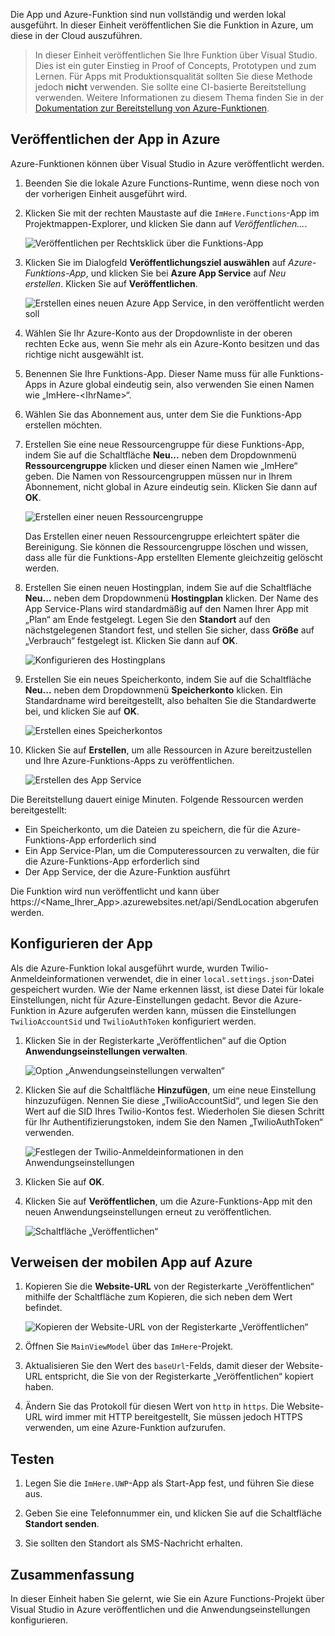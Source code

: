 Die App und Azure-Funktion sind nun vollständig und werden lokal ausgeführt. In dieser Einheit veröffentlichen Sie die Funktion in Azure, um diese in der Cloud auszuführen.

> In dieser Einheit veröffentlichen Sie Ihre Funktion über Visual Studio. Dies ist ein guter Einstieg in Proof of Concepts, Prototypen und zum Lernen. Für Apps mit Produktionsqualität sollten Sie diese Methode jedoch **nicht** verwenden. Sie sollte eine CI-basierte Bereitstellung verwenden. Weitere Informationen zu diesem Thema finden Sie in der [Dokumentation zur Bereitstellung von Azure-Funktionen](https://docs.microsoft.com/azure/azure-functions/functions-continuous-deployment).
>
## <a name="publishing-your-app-to-azure"></a>Veröffentlichen der App in Azure

Azure-Funktionen können über Visual Studio in Azure veröffentlicht werden.

1. Beenden Sie die lokale Azure Functions-Runtime, wenn diese noch von der vorherigen Einheit ausgeführt wird.

2. Klicken Sie mit der rechten Maustaste auf die `ImHere.Functions`-App im Projektmappen-Explorer, und klicken Sie dann auf *Veröffentlichen...*.

    ![Veröffentlichen per Rechtsklick über die Funktions-App](../media-drafts/8-right-click-publish.png)

3. Klicken Sie im Dialogfeld **Veröffentlichungsziel auswählen** auf *Azure-Funktions-App*, und klicken Sie bei **Azure App Service** auf *Neu erstellen*. Klicken Sie auf **Veröffentlichen**.

    ![Erstellen eines neuen Azure App Service, in den veröffentlicht werden soll](../media-drafts/8-pick-publish-target.png)

4. Wählen Sie Ihr Azure-Konto aus der Dropdownliste in der oberen rechten Ecke aus, wenn Sie mehr als ein Azure-Konto besitzen und das richtige nicht ausgewählt ist.

5. Benennen Sie Ihre Funktions-App. Dieser Name muss für alle Funktions-Apps in Azure global eindeutig sein, also verwenden Sie einen Namen wie „ImHere-\<IhrName\>“.

6. Wählen Sie das Abonnement aus, unter dem Sie die Funktions-App erstellen möchten.

7. Erstellen Sie eine neue Ressourcengruppe für diese Funktions-App, indem Sie auf die Schaltfläche **Neu...** neben dem Dropdownmenü **Ressourcengruppe** klicken und dieser einen Namen wie „ImHere“ geben. Die Namen von Ressourcengruppen müssen nur in Ihrem Abonnement, nicht global in Azure eindeutig sein. Klicken Sie dann auf **OK**.

    ![Erstellen einer neuen Ressourcengruppe](../media-drafts/8-create-new-resource-group.png)

   Das Erstellen einer neuen Ressourcengruppe erleichtert später die Bereinigung. Sie können die Ressourcengruppe löschen und wissen, dass alle für die Funktions-App erstellten Elemente gleichzeitig gelöscht werden.

8. Erstellen Sie einen neuen Hostingplan, indem Sie auf die Schaltfläche **Neu...** neben dem Dropdownmenü **Hostingplan** klicken. Der Name des App Service-Plans wird standardmäßig auf den Namen Ihrer App mit „Plan“ am Ende festgelegt. Legen Sie den **Standort** auf den nächstgelegenen Standort fest, und stellen Sie sicher, dass **Größe** auf „Verbrauch“ festgelegt ist. Klicken Sie dann auf **OK**.

    ![Konfigurieren des Hostingplans](../media-drafts/8-configure-hosting-plan.png)

9. Erstellen Sie ein neues Speicherkonto, indem Sie auf die Schaltfläche **Neu...** neben dem Dropdownmenü **Speicherkonto** klicken. Ein Standardname wird bereitgestellt, also behalten Sie die Standardwerte bei, und klicken Sie auf **OK**.

    ![Erstellen eines Speicherkontos](../media-drafts/8-create-storage-account.png)

10. Klicken Sie auf **Erstellen**, um alle Ressourcen in Azure bereitzustellen und Ihre Azure-Funktions-Apps zu veröffentlichen.

    ![Erstellen des App Service](../media-drafts/8-create-app-service.png)

Die Bereitstellung dauert einige Minuten. Folgende Ressourcen werden bereitgestellt:

* Ein Speicherkonto, um die Dateien zu speichern, die für die Azure-Funktions-App erforderlich sind
* Ein App Service-Plan, um die Computeressourcen zu verwalten, die für die Azure-Funktions-App erforderlich sind
* Der App Service, der die Azure-Funktion ausführt

Die Funktion wird nun veröffentlicht und kann über https://<Name_Ihrer_App>.azurewebsites.net/api/SendLocation abgerufen werden.

## <a name="configuring-your-app"></a>Konfigurieren der App

Als die Azure-Funktion lokal ausgeführt wurde, wurden Twilio-Anmeldeinformationen verwendet, die in einer `local.settings.json`-Datei gespeichert wurden. Wie der Name erkennen lässt, ist diese Datei für lokale Einstellungen, nicht für Azure-Einstellungen gedacht. Bevor die Azure-Funktion in Azure aufgerufen werden kann, müssen die Einstellungen `TwilioAccountSid` und `TwilioAuthToken` konfiguriert werden.

1. Klicken Sie in der Registerkarte „Veröffentlichen“ auf die Option **Anwendungseinstellungen verwalten**.

    ![Option „Anwendungseinstellungen verwalten“](../media-drafts/8-application-settings-option.png)

2. Klicken Sie auf die Schaltfläche **Hinzufügen**, um eine neue Einstellung hinzuzufügen. Nennen Sie diese „TwilioAccountSid“, und legen Sie den Wert auf die SID Ihres Twilio-Kontos fest. Wiederholen Sie diesen Schritt für Ihr Authentifizierungstoken, indem Sie den Namen „TwilioAuthToken“ verwenden.

    ![Festlegen der Twilio-Anmeldeinformationen in den Anwendungseinstellungen](../media-drafts/8-set-creds-in-app-settings.png)

3. Klicken Sie auf **OK**.

4. Klicken Sie auf **Veröffentlichen**, um die Azure-Funktions-App mit den neuen Anwendungseinstellungen erneut zu veröffentlichen.

    ![Schaltfläche „Veröffentlichen“](../media-drafts/8-publish-application-button.png)

## <a name="pointing-the-mobile-app-to-azure"></a>Verweisen der mobilen App auf Azure

1. Kopieren Sie die **Website-URL** von der Registerkarte „Veröffentlichen“ mithilfe der Schaltfläche zum Kopieren, die sich neben dem Wert befindet.

    ![Kopieren der Website-URL von der Registerkarte „Veröffentlichen“](../media-drafts/8-copy-site-url.png)

2. Öffnen Sie `MainViewModel` über das `ImHere`-Projekt.

3. Aktualisieren Sie den Wert des `baseUrl`-Felds, damit dieser der Website-URL entspricht, die Sie von der Registerkarte „Veröffentlichen“ kopiert haben.

4. Ändern Sie das Protokoll für diesen Wert von `http` in `https`. Die Website-URL wird immer mit HTTP bereitgestellt, Sie müssen jedoch HTTPS verwenden, um eine Azure-Funktion aufzurufen.

## <a name="test-it-out"></a>Testen

1. Legen Sie die `ImHere.UWP`-App als Start-App fest, und führen Sie diese aus.

2. Geben Sie eine Telefonnummer ein, und klicken Sie auf die Schaltfläche **Standort senden**.

3. Sie sollten den Standort als SMS-Nachricht erhalten.

## <a name="summary"></a>Zusammenfassung

In dieser Einheit haben Sie gelernt, wie Sie ein Azure Functions-Projekt über Visual Studio in Azure veröffentlichen und die Anwendungseinstellungen konfigurieren.
